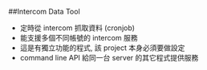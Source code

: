 ##Intercom Data Tool
- 定時從 intercom 抓取資料 (cronjob)
- 能支援多個不同帳號的 intercom 服務
- 這是有獨立功能的程式, 該 project 本身必須要做設定
- command line API 給同一台 server 的其它程式提供服務
